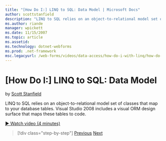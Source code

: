 ```yaml
---
title: "[How Do I:] LINQ to SQL: Data Model | Microsoft Docs"
author: scottstanfield
description: "LINQ to SQL relies on an object-to-relational model set of classes that map to your database tables. Visual Studio 2008 includes a visual ORM design surface..."
ms.author: riande
manager: wpickett
ms.date: 11/15/2007
ms.topic: article
ms.assetid: 
ms.technology: dotnet-webforms
ms.prod: .net-framework
msc.legacyurl: /web-forms/videos/data-access/how-do-i-with-linq/how-do-i-linq-to-sql-data-model
---
```

[How Do I:] LINQ to SQL: Data Model
====================
by [Scott Stanfield](https://github.com/scottstanfield)

LINQ to SQL relies on an object-to-relational model set of classes that map to your database tables. Visual Studio 2008 includes a visual ORM design surface that maps these tables to code.

[&#9654; Watch video (4 minutes)](https://channel9.msdn.com/Blogs/ASP-NET-Site-Videos/how-do-i-linq-to-sql-data-model)

>[!div class="step-by-step"] [Previous](how-do-i-linq-to-sql-overview.md) [Next](how-do-i-linq-to-sql-querying-the-database.md)